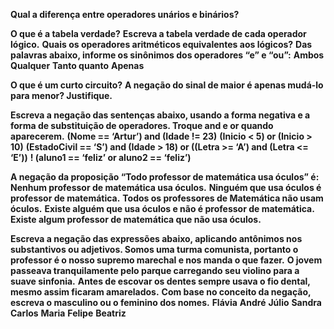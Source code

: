**Qual a diferença entre operadores unários e binários?**


**O que é a tabela verdade?**
**Escreva a tabela verdade de cada operador lógico.**
**Quais os operadores aritméticos equivalentes aos lógicos?**
**Das palavras abaixo, informe os sinônimos dos operadores “e” e “ou”:**
**Ambos**
**Qualquer**
**Tanto quanto**
**Apenas**

**O que é um curto circuito?**
**A negação do sinal de maior é apenas mudá-lo para menor? Justifique.**

**Escreva a negação das sentenças abaixo, usando a forma negativa e a forma de substituição de operadores. Troque and e or quando aparecerem.**
**(Nome == ‘Artur’) and (Idade != 23)**
**(Inicio < 5) or (Inicio > 10)**
**(EstadoCivil == ‘S’) and (Idade > 18) or ((Letra >= ‘A’) and (Letra <= ‘E’))**
**! (aluno1 == ‘feliz’ or aluno2 == ‘feliz’)**

**A negação da proposição “Todo professor de matemática usa óculos” é:**
**Nenhum professor de matemática usa óculos.**
**Ninguém que usa óculos é professor de matemática.**
**Todos os professores de Matemática não usam óculos.**
**Existe alguém que usa óculos e não é professor de matemática.**
**Existe algum professor de matemática que não usa óculos.**

**Escreva a negação das expressões abaixo, aplicando antônimos nos substantivos ou adjetivos. Somos uma turma comunista, portanto o professor é o nosso supremo marechal e nos manda o que fazer.**
**O jovem passeava tranquilamente pelo parque carregando seu violino para a suave sinfonia.**
**Antes de escovar os dentes sempre usava o fio dental, mesmo assim ficaram amarelados.**
**Com base no conceito da negação, escreva o masculino ou o feminino dos nomes.**
**Flávia**
**André**
**Júlio**
**Sandra**
**Carlos**
**Maria**
**Felipe**
**Beatriz**
